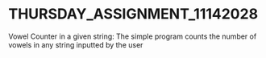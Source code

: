 # THURSDAY_ASSIGNMENT_11142028
Vowel Counter in a given string: The simple program counts the number of vowels in any string inputted by the user
